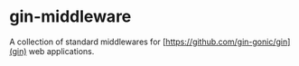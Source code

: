 # gin-middleware

A collection of standard middlewares for [https://github.com/gin-gonic/gin](gin)
web applications.
